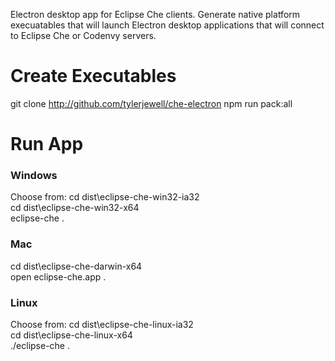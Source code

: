 Electron desktop app for Eclipse Che clients. Generate native platform execuatables that will launch Electron desktop applications that will connect to Eclipse Che or Codenvy servers.

# Create Executables
git clone http://github.com/tylerjewell/che-electron
npm run pack:all

# Run App

### Windows
Choose from:
cd dist\eclipse-che-win32-ia32\
cd dist\eclipse-che-win32-x64\
eclipse-che . <che-server-url>

### Mac
cd dist\eclipse-che-darwin-x64\
open eclipse-che.app . <che-server-url>

### Linux
Choose from:
cd dist\eclipse-che-linux-ia32\
cd dist\eclipse-che-linux-x64\
./eclipse-che . <che-server-url>
